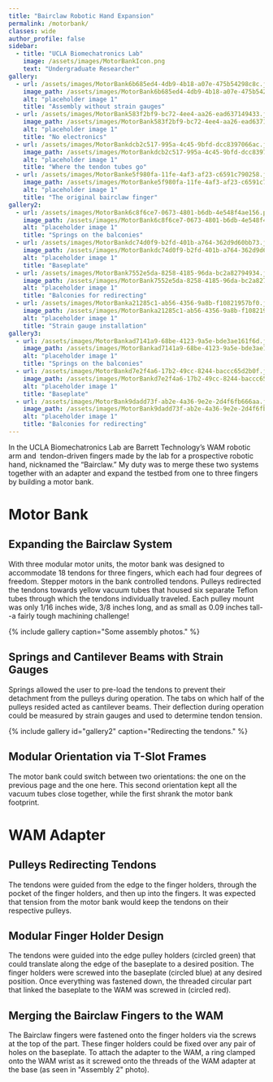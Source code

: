 ```yaml
---
title: "Bairclaw Robotic Hand Expansion"
permalink: /motorbank/
classes: wide
author_profile: false
sidebar:
  - title: "UCLA Biomechatronics Lab"
    image: /assets/images/MotorBankIcon.png
    text: "Undergraduate Researcher"
gallery:
  - url: /assets/images/MotorBank6b685ed4-4db9-4b18-a07e-475b54298c8c.jfif
    image_path: /assets/images/MotorBank6b685ed4-4db9-4b18-a07e-475b54298c8c.jfif
    alt: "placeholder image 1"
    title: "Assembly without strain gauges"
  - url: /assets/images/MotorBank583f2bf9-bc72-4ee4-aa26-ead637149433.jfif
    image_path: /assets/images/MotorBank583f2bf9-bc72-4ee4-aa26-ead637149433.jfif
    alt: "placeholder image 1"
    title: "No electronics"
  - url: /assets/images/MotorBankdcb2c517-995a-4c45-9bfd-dcc8397066ac.jfif
    image_path: /assets/images/MotorBankdcb2c517-995a-4c45-9bfd-dcc8397066ac.jfif
    alt: "placeholder image 1"
    title: "Where the tendon tubes go"
  - url: /assets/images/MotorBanke5f980fa-11fe-4af3-af23-c6591c790258.jfif
    image_path: /assets/images/MotorBanke5f980fa-11fe-4af3-af23-c6591c790258.jfif
    alt: "placeholder image 1"
    title: "The original bairclaw finger"
gallery2:
  - url: /assets/images/MotorBank6c8f6ce7-0673-4801-b6db-4e548f4ae156.png
    image_path: /assets/images/MotorBank6c8f6ce7-0673-4801-b6db-4e548f4ae156.png
    alt: "placeholder image 1"
    title: "Springs on the balconies"
  - url: /assets/images/MotorBankdc74d0f9-b2fd-401b-a764-362d9d60bb73.jfif
    image_path: /assets/images/MotorBankdc74d0f9-b2fd-401b-a764-362d9d60bb73.jfif
    alt: "placeholder image 1"
    title: "Baseplate"
  - url: /assets/images/MotorBank7552e5da-8258-4185-96da-bc2a82794934.jfif
    image_path: /assets/images/MotorBank7552e5da-8258-4185-96da-bc2a82794934.jfif
    alt: "placeholder image 1"
    title: "Balconies for redirecting"
  - url: /assets/images/MotorBanka21285c1-ab56-4356-9a8b-f10821957bf0.jfif
    image_path: /assets/images/MotorBanka21285c1-ab56-4356-9a8b-f10821957bf0.jfif
    alt: "placeholder image 1"
    title: "Strain gauge installation"
gallery3:
  - url: /assets/images/MotorBankad7141a9-68be-4123-9a5e-bde3ae161f6d.jfif
    image_path: /assets/images/MotorBankad7141a9-68be-4123-9a5e-bde3ae161f6d.jfif
    alt: "placeholder image 1"
    title: "Springs on the balconies"
  - url: /assets/images/MotorBankd7e2f4a6-17b2-49cc-8244-baccc65d2b0f.jfif
    image_path: /assets/images/MotorBankd7e2f4a6-17b2-49cc-8244-baccc65d2b0f.jfif
    alt: "placeholder image 1"
    title: "Baseplate"
  - url: /assets/images/MotorBank9dadd73f-ab2e-4a36-9e2e-2d4f6fb666aa.jfif
    image_path: /assets/images/MotorBank9dadd73f-ab2e-4a36-9e2e-2d4f6fb666aa.jfif
    alt: "placeholder image 1"
    title: "Balconies for redirecting"
---
```


In the UCLA Biomechatronics Lab are Barrett Technology’s WAM robotic arm and  tendon-driven fingers made by the lab for a prospective robotic hand, nicknamed the “Bairclaw.” My duty was to merge these two systems together with an adapter and expand the testbed from one to three fingers by building a motor bank.

# Motor Bank

## Expanding the Bairclaw System

With three modular motor units, the motor bank was designed to accommodate 18 tendons for three fingers, which each had four degrees of freedom. Stepper motors in the bank controlled tendons. Pulleys redirected the tendons towards yellow vacuum tubes that housed six separate Teflon tubes through which the tendons individually traveled. Each pulley mount was only 1/16 inches wide, 3/8 inches long, and as small as 0.09 inches tall--a fairly tough machining challenge!

{% include gallery caption="Some assembly photos." %}

## Springs and Cantilever Beams with Strain Gauges

Springs allowed the user to pre-load the tendons to prevent their detachment from the pulleys during operation. The tabs on which half of the pulleys resided acted as cantilever beams. Their deflection during operation could be measured by strain gauges and used to determine tendon tension.

{% include gallery id="gallery2" caption="Redirecting the tendons." %}

## Modular Orientation via T-Slot Frames

The motor bank could switch between two orientations: the one on the previous page and the one here. This second orientation kept all the vacuum tubes close together, while the first shrank the motor bank footprint.

# WAM Adapter

## Pulleys Redirecting Tendons

The tendons were guided from the edge to the finger holders, through the pocket of the finger holders, and then up into the fingers. It was expected that tension from the motor bank would keep the tendons on their respective pulleys.

## Modular Finger Holder Design

The tendons were guided into the edge pulley holders (circled green) that could translate along the edge of the baseplate to a desired position. The finger holders were screwed into the baseplate (circled blue) at any desired position. Once everything was fastened down, the threaded circular part that linked the baseplate to the WAM was screwed in (circled red).

## Merging the Bairclaw Fingers to the WAM

The Bairclaw fingers were fastened onto the finger holders via the screws at the top of the part. These finger holders could be fixed over any pair of holes on the baseplate. To attach the adapter to the WAM, a ring clamped onto the WAM wrist as it screwed onto the threads of the WAM adapter at the base (as seen in "Assembly 2" photo).